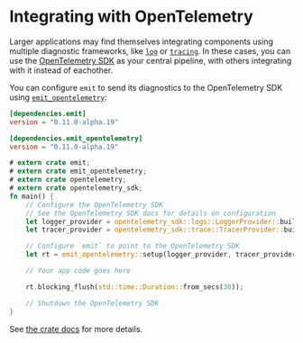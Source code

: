 # Integrating with OpenTelemetry

Larger applications may find themselves integrating components using multiple diagnostic frameworks, like [`log`](https://docs.rs/log/latest/log/) or [`tracing`](https://docs.rs/tracing/latest/tracing/). In these cases, you can use the [OpenTelemetry SDK](https://github.com/open-telemetry/opentelemetry-rust) as your central pipeline, with others integrating with it instead of eachother.

You can configure `emit` to send its diagnostics to the OpenTelemetry SDK using [`emit_opentelemetry`](https://docs.rs/emit_opentelemetry/0.11.0-alpha.19/emit_opentelemetry/index.html):

```toml
[dependencies.emit]
version = "0.11.0-alpha.19"

[dependencies.emit_opentelemetry]
version = "0.11.0-alpha.19"
```

```rust
# extern crate emit;
# extern crate emit_opentelemetry;
# extern crate opentelemetry;
# extern crate opentelemetry_sdk;
fn main() {
    // Configure the OpenTelemetry SDK
    // See the OpenTelemetry SDK docs for details on configuration
    let logger_provider = opentelemetry_sdk::logs::LoggerProvider::builder().build();
    let tracer_provider = opentelemetry_sdk::trace::TracerProvider::builder().build();

    // Configure `emit` to point to the OpenTelemetry SDK
    let rt = emit_opentelemetry::setup(logger_provider, tracer_provider).init();

    // Your app code goes here

    rt.blocking_flush(std::time::Duration::from_secs(30));

    // Shutdown the OpenTelemetry SDK
}
```

See [the crate docs](https://docs.rs/emit_opentelemetry/0.11.0-alpha.19/emit_opentelemetry/index.html) for more details.
